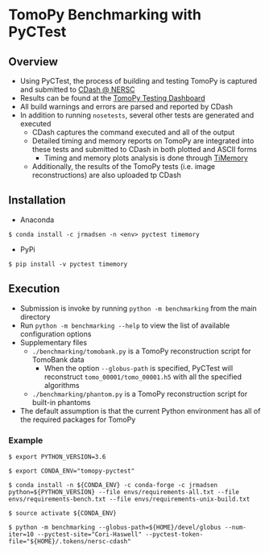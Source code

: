 # TomoPy Benchmarking with PyCTest

## Overview

- Using PyCTest, the process of building and testing TomoPy is captured and submitted to [CDash @ NERSC](https://cdash.nersc.gov)
- Results can be found at the [TomoPy Testing Dashboard](https://cdash.nersc.gov/index.php?project=TomoPy)
- All build warnings and errors are parsed and reported by CDash
- In addition to running `nosetests`, several other tests are generated and executed
    - CDash captures the command executed and all of the output
    - Detailed timing and memory reports on TomoPy are integrated into these tests and submitted to CDash in both plotted and ASCII forms
        - Timing and memory plots analysis is done through [TiMemory](https://github.com/jrmadsen/TiMemory)
    - Additionally, the results of the TomoPy tests (i.e. image reconstructions) are also uploaded tp CDash

## Installation

- Anaconda
```shell
$ conda install -c jrmadsen -n <env> pyctest timemory
```

- PyPi
```shell
$ pip install -v pyctest timemory
```

## Execution

- Submission is invoke by running `python -m benchmarking` from the main directory
- Run `python -m benchmarking --help` to view the list of available configuration options
- Supplementary files
    - `./benchmarking/tomobank.py` is a TomoPy reconstruction script for TomoBank data
        - When the option `--globus-path` is specified, PyCTest will reconstruct `tomo_00001/tomo_00001.h5` with all the specified algorithms
    - `./benchmarking/phantom.py` is a TomoPy reconstruction script for built-in phantoms
- The default assumption is that the current Python environment has all of the required packages for TomoPy

### Example

```shell
$ export PYTHON_VERSION=3.6

$ export CONDA_ENV="tomopy-pyctest"

$ conda install -n ${CONDA_ENV} -c conda-forge -c jrmadsen python=${PYTHON_VERSION} --file envs/requirements-all.txt --file envs/requirements-bench.txt --file envs/requirements-unix-build.txt

$ source activate ${CONDA_ENV}

$ python -m benchmarking --globus-path=${HOME}/devel/globus --num-iter=10 --pyctest-site="Cori-Haswell" --pyctest-token-file="${HOME}/.tokens/nersc-cdash"

```
